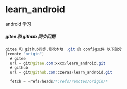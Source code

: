 # learn_android
android 学习



##### gitee 和 github 同步问题

```java
gitee 和 github同步,修改本地 .git 的 config文件 以下部分
[remote "origin"]
  # gitee
  url = git@gitee.com:xxxx/learn_android.git
  # github
  url = git@github.com:czeras/learn_android.git

  fetch = +refs/heads/*:refs/remotes/origin/*
```





